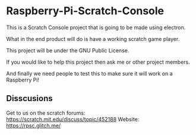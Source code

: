 # Raspberry-Pi-Scratch-Console
This is a Scratch Console project that is going to be made using electron.

What in the end product will do is have a working scratch game player. 

This project will be under the GNU Public License. 

If you would like to help this project then ask me or other project members.

And finally we need people to test this to make sure it will work on a Raspberry Pi!

## Disscusions
Get to us on the scratch forums:
https://scratch.mit.edu/discuss/topic/452188
Website:
https://rpsc.glitch.me/